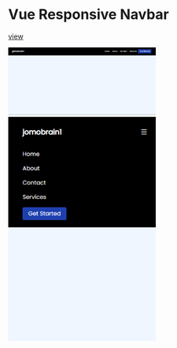 # Vue Responsive Navbar 

<a href="https://vuenav.netlify.app/">view</a>

<img src="./nav.PNG" width="300">
<img src="./mob.PNG" width="300">
